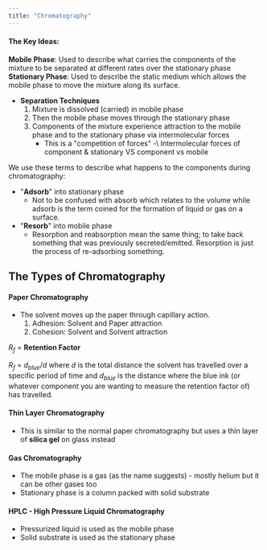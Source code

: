 ```yaml
---
title: "Chromatography"
---
```


#### The Key Ideas:

**Mobile Phase**: Used to describe what carries the components of the mixture to be separated at different rates over the stationary phase
**Stationary Phase**: Used to describe the static medium which allows the mobile phase to move the mixture along its surface.

- **Separation Techniques**
	1. Mixture is dissolved (carried) in mobile phase
	2. Then the mobile phase moves through the stationary phase
	3. Components of the mixture experience attraction to the mobile phase and to the stationary phase via intermolecular forces
		- This is a "competition of forces"
			-\ Intermolecular forces of component & stationary VS component vs mobile

We use these terms to describe what happens to the components during chromatography:
- "**Adsorb**" into stationary phase
	- Not to be confused with absorb which relates to the volume while adsorb is the term coined for the formation of liquid or gas on a surface.
- "**Resorb**" into mobile phase
	- Resorption and reabsorption mean the same thing; to take back something that was previously secreted/emitted. Resorption is just the process of re-adsorbing something.

## The Types of Chromatography

#### Paper Chromatography

- The solvent moves up the paper through capillary action.
	1. Adhesion: Solvent and Paper attraction
	2. Cohesion: Solvent and Solvent attraction

$R_f$ = **Retention Factor**

$R_f$ = $d_{blue}/d$   where *d* is the total distance the solvent has travelled over a specific period of time and $d_{blue}$ is the distance where the blue ink (or whatever component you are wanting to measure the retention factor of) has travelled.

#### Thin Layer Chromatography

- This is similar to the normal paper chromatography but uses a thin layer of **silica gel** on glass instead

#### Gas Chromatography

- The mobile phase is a gas (as the name suggests) - mostly helium but it can be other gases too
- Stationary phase is a column packed with solid substrate

#### HPLC - High Pressure Liquid Chromatography

- Pressurized liquid is used as the mobile phase
- Solid substrate is used as the stationary phase